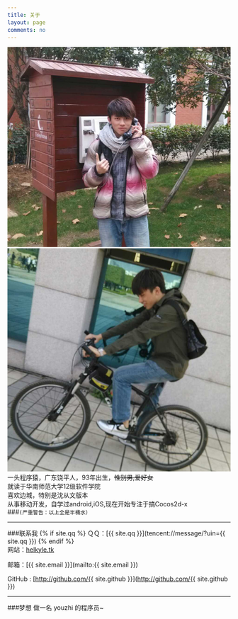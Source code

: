```yaml
---
title: 关于
layout: page
comments: no
---
```


![me0](../me0.jpg)
![me1](../me1.jpg)  
一头程序猿，广东饶平人，93年出生，~~性别男,爱好女~~   
就读于华南师范大学12级软件学院  
喜欢边城，特别是沈从文版本  
从事移动开发，自学过android,iOS,现在开始专注于搞Cocos2d-x   
###```(严重警告：以上全是半桶水）```   

- - -
###联系我
{% if site.qq %}
ＱＱ：[{{ site.qq }}](tencent://message/?uin={{ site.qq }})
{% endif %}  
网站：[helkyle.tk](http://helkyle.tk)   

邮箱：[{{ site.email }}](mailto:{{ site.email }})

GitHub : [http://github.com/{{ site.github }}](http://github.com/{{ site.github }})

----
###梦想
做一名 youzhi 的程序员~  

